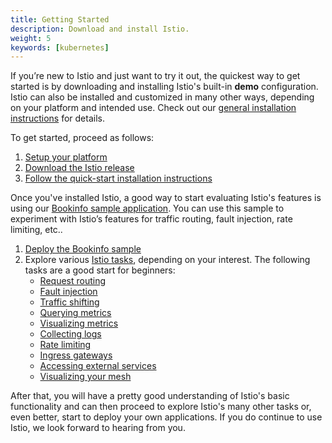 ```yaml
---
title: Getting Started
description: Download and install Istio.
weight: 5
keywords: [kubernetes]
---
```


If you’re new to Istio and just want to try it out, the quickest way to get started is
by downloading and installing Istio's built-in **demo** configuration.
Istio can also be installed and customized in many other ways, depending on your platform and intended use.
Check out our [general installation instructions](/docs/setup/) for details.

To get started, proceed as follows:

1. [Setup your platform](/docs/setup/kubernetes/platform-setup/)
1. [Download the Istio release](/docs/setup/kubernetes/#downloading-the-release)
1. [Follow the quick-start installation instructions](/docs/setup/kubernetes/install/kubernetes)

Once you've installed Istio, a good way to start evaluating Istio's features is using our
[Bookinfo sample application](/docs/examples/bookinfo/).
You can use this sample to experiment with Istio’s features for traffic routing,
fault injection, rate limiting, etc..

1. [Deploy the Bookinfo sample](/docs/examples/bookinfo/#if-you-are-running-on-kubernetes)
1. Explore various [Istio tasks](/docs/tasks/), depending on your interest.
    The following tasks are a good start for beginners:
    * [Request routing](/docs/tasks/traffic-management/request-routing/)
    * [Fault injection](/docs/tasks/traffic-management/fault-injection/)
    * [Traffic shifting](/docs/tasks/traffic-management/traffic-shifting/)
    * [Querying metrics](/docs/tasks/telemetry/metrics/querying-metrics/)
    * [Visualizing metrics](/docs/tasks/telemetry/metrics/using-istio-dashboard/)
    * [Collecting logs](/docs/tasks/telemetry/logs/collecting-logs/)
    * [Rate limiting](/docs/tasks/policy-enforcement/rate-limiting/)
    * [Ingress gateways](/docs/tasks/traffic-management/ingress/ingress-control/)
    * [Accessing external services](/docs/tasks/traffic-management/egress/egress-control/)
    * [Visualizing your mesh](/docs/tasks/telemetry/kiali/)

After that, you will have a pretty good understanding of Istio's basic functionality and can then
proceed to explore Istio's many other tasks or, even better, start to deploy your own applications.
If you do continue to use Istio, we look forward to hearing from you.
